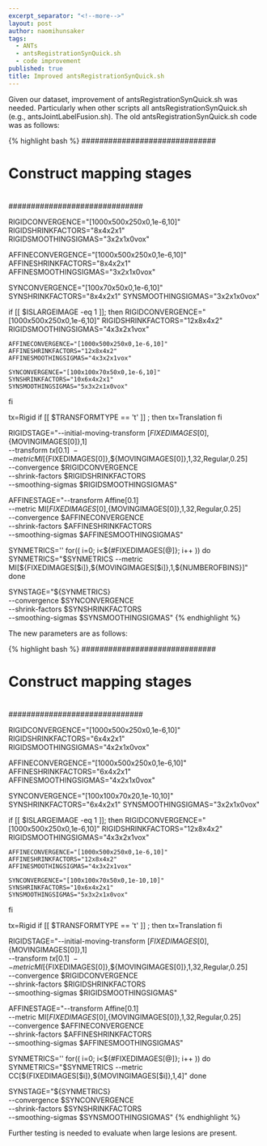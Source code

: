```yaml
---
excerpt_separator: "<!--more-->"
layout: post
author: naomihunsaker
tags: 
  - ANTs
  - antsRegistrationSynQuick.sh
  - code improvement
published: true
title: Improved antsRegistrationSynQuick.sh
---
```



Given our dataset, improvement of antsRegistrationSynQuick.sh was needed. Particularly when other scripts all antsRegistrationSynQuick.sh (e.g., antsJointLabelFusion.sh). The old antsRegistrationSynQuick.sh code was as follows:

<!-- more -->

{% highlight bash %}
##############################
#
# Construct mapping stages
#
##############################

RIGIDCONVERGENCE="[1000x500x250x0,1e-6,10]"
RIGIDSHRINKFACTORS="8x4x2x1"
RIGIDSMOOTHINGSIGMAS="3x2x1x0vox"

AFFINECONVERGENCE="[1000x500x250x0,1e-6,10]"
AFFINESHRINKFACTORS="8x4x2x1"
AFFINESMOOTHINGSIGMAS="3x2x1x0vox"

SYNCONVERGENCE="[100x70x50x0,1e-6,10]"
SYNSHRINKFACTORS="8x4x2x1"
SYNSMOOTHINGSIGMAS="3x2x1x0vox"

if [[ $ISLARGEIMAGE -eq 1 ]];
  then
    RIGIDCONVERGENCE="[1000x500x250x0,1e-6,10]"
    RIGIDSHRINKFACTORS="12x8x4x2"
    RIGIDSMOOTHINGSIGMAS="4x3x2x1vox"

    AFFINECONVERGENCE="[1000x500x250x0,1e-6,10]"
    AFFINESHRINKFACTORS="12x8x4x2"
    AFFINESMOOTHINGSIGMAS="4x3x2x1vox"

    SYNCONVERGENCE="[100x100x70x50x0,1e-6,10]"
    SYNSHRINKFACTORS="10x6x4x2x1"
    SYNSMOOTHINGSIGMAS="5x3x2x1x0vox"
  fi

tx=Rigid
if [[ $TRANSFORMTYPE == 't' ]] ; then
  tx=Translation
fi

RIGIDSTAGE="--initial-moving-transform [${FIXEDIMAGES[0]},${MOVINGIMAGES[0]},1] \
            --transform ${tx}[0.1] \
            --metric MI[${FIXEDIMAGES[0]},${MOVINGIMAGES[0]},1,32,Regular,0.25] \
            --convergence $RIGIDCONVERGENCE \
            --shrink-factors $RIGIDSHRINKFACTORS \
            --smoothing-sigmas $RIGIDSMOOTHINGSIGMAS"

AFFINESTAGE="--transform Affine[0.1] \
             --metric MI[${FIXEDIMAGES[0]},${MOVINGIMAGES[0]},1,32,Regular,0.25] \
             --convergence $AFFINECONVERGENCE \
             --shrink-factors $AFFINESHRINKFACTORS \
             --smoothing-sigmas $AFFINESMOOTHINGSIGMAS"

SYNMETRICS=''
for(( i=0; i<${#FIXEDIMAGES[@]}; i++ ))
  do
    SYNMETRICS="$SYNMETRICS --metric MI[${FIXEDIMAGES[$i]},${MOVINGIMAGES[$i]},1,${NUMBEROFBINS}]"
  done

SYNSTAGE="${SYNMETRICS} \
          --convergence $SYNCONVERGENCE \
          --shrink-factors $SYNSHRINKFACTORS \
          --smoothing-sigmas $SYNSMOOTHINGSIGMAS"
{% endhighlight %}

The new parameters are as follows:

{% highlight bash %}
##############################
#
# Construct mapping stages
#
##############################

RIGIDCONVERGENCE="[1000x500x250x0,1e-6,10]"
RIGIDSHRINKFACTORS="6x4x2x1"
RIGIDSMOOTHINGSIGMAS="4x2x1x0vox"

AFFINECONVERGENCE="[1000x500x250x0,1e-6,10]"
AFFINESHRINKFACTORS="6x4x2x1"
AFFINESMOOTHINGSIGMAS="4x2x1x0vox"

SYNCONVERGENCE="[100x100x70x20,1e-10,10]"
SYNSHRINKFACTORS="6x4x2x1"
SYNSMOOTHINGSIGMAS="3x2x1x0vox"

if [[ $ISLARGEIMAGE -eq 1 ]];
  then
    RIGIDCONVERGENCE="[1000x500x250x0,1e-6,10]"
    RIGIDSHRINKFACTORS="12x8x4x2"
    RIGIDSMOOTHINGSIGMAS="4x3x2x1vox"

    AFFINECONVERGENCE="[1000x500x250x0,1e-6,10]"
    AFFINESHRINKFACTORS="12x8x4x2"
    AFFINESMOOTHINGSIGMAS="4x3x2x1vox"

    SYNCONVERGENCE="[100x100x70x50x0,1e-10,10]"
    SYNSHRINKFACTORS="10x6x4x2x1"
    SYNSMOOTHINGSIGMAS="5x3x2x1x0vox"
  fi

tx=Rigid
if [[ $TRANSFORMTYPE == 't' ]] ; then
  tx=Translation
fi

RIGIDSTAGE="--initial-moving-transform [${FIXEDIMAGES[0]},${MOVINGIMAGES[0]},1] \
            --transform ${tx}[0.1] \
            --metric MI[${FIXEDIMAGES[0]},${MOVINGIMAGES[0]},1,32,Regular,0.25] \
            --convergence $RIGIDCONVERGENCE \
            --shrink-factors $RIGIDSHRINKFACTORS \
            --smoothing-sigmas $RIGIDSMOOTHINGSIGMAS"

AFFINESTAGE="--transform Affine[0.1] \
             --metric MI[${FIXEDIMAGES[0]},${MOVINGIMAGES[0]},1,32,Regular,0.25] \
             --convergence $AFFINECONVERGENCE \
             --shrink-factors $AFFINESHRINKFACTORS \
             --smoothing-sigmas $AFFINESMOOTHINGSIGMAS"

SYNMETRICS=''
for(( i=0; i<${#FIXEDIMAGES[@]}; i++ ))
  do
    SYNMETRICS="$SYNMETRICS --metric CC[${FIXEDIMAGES[$i]},${MOVINGIMAGES[$i]},1,4]"
  done

SYNSTAGE="${SYNMETRICS} \
          --convergence $SYNCONVERGENCE \
          --shrink-factors $SYNSHRINKFACTORS \
          --smoothing-sigmas $SYNSMOOTHINGSIGMAS"
{% endhighlight %}

Further testing is needed to evaluate when large lesions are present.
